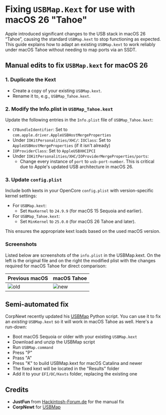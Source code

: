 # Fixing `USBMap.Kext` for use with macOS 26 "Tahoe"

Apple introduced significant changes to the USB stack in macOS 26 “Tahoe”, causing the standard `USBMap.kext` to stop functioning as expected. This guide explains how to adapt an existing `USBMap.kext` to work reliably under macOS Tahoe without needing to map ports via an SSDT.

## Manual edits to fix `USBMap.kext` for macOS 26

### 1. Duplicate the Kext
- Create a copy of your existing `USBMap.kext`.
- Rename it to, e.g., `USBMap_Tahoe.kext`.

### 2. Modify the Info.plist in `USBMap_Tahoe.kext`
Update the following entries in the `Info.plist` file of `USBMap_Tahoe.kext`:
- `CFBundleIdentifier`: Set to `com.apple.driver.AppleUSBHostMergeProperties`
- Under `IOKitPersonalities/XHC/`: `IOClass`: Set to `AppleUSBHostMergeProperties` (if it isn't already)
- `IOProviderClass`: Set to `AppleUSBXHCIPCI`
- Under `IOKitPersonalities/XHC/IOProviderMergeProperties/ports`:
  - Change every instance of `port` to `usb-port-number`. This is critical due to Apple's updated USB architecture in macOS 26.

### 3. Update `config.plist`
Include both kexts in your OpenCore `config.plist` with version-specific kernel settings:
- For `USBMap.kext`:
  - Set `MaxKernel` to `24.9.9` (for macOS 15 Sequoia and earlier).
- For `USBMap_Tahoe.kext`:
  - Set `MinKernel` to `25.0.0` (for macOS 26 Tahoe and later).

This ensures the appropriate kext loads based on the used macOS version.

### Screenshots

Listed below are screenshots of the `info.plist` in the USBMap.kext. On the left is the original file and on the right the modified plist with the changes required for macOS Tahoe for direct comparison:

Previous macOS | macOS Tahoe
---------------|--------------
![old](https://github.com/user-attachments/assets/dcea4dc7-37bb-4fa0-acff-474710ea96a7) | ![new](https://github.com/user-attachments/assets/d89219c1-2ed5-4989-b211-ed173b1b12ca)

## Semi-automated fix

CorpNewt recently updated his [USBMap](https://github.com/corpnewt/USBMap) Python script. You can use it to fix an *existing* `USBMap.kext` so it will work in macOS Tahoe as well. Here's a run-down:
- Boot macOS Sequoia or older with your existing `USBMap.kext`
- Download and unzip the USBMap script
- Run `USBMap.command`
- Press "P"
- Prass "A"
- Press "K" to build USBMap.kext for macOS Catalina and newer
- The fixed kext will be located in the "Results" folder
- Add it to your `EFI/OC/Kexts` folder, replacing the existing one

## Credits
- **JustFun** from [Hackintosh-Forum.de](https://www.hackintosh-forum.de/forum/thread/60350-wwdc-2025-macos-26-hackintosh/?postID=802582#post802582) for the manual fix
- **CorpNewt** for [USBMap](https://github.com/corpnewt/USBMap)

